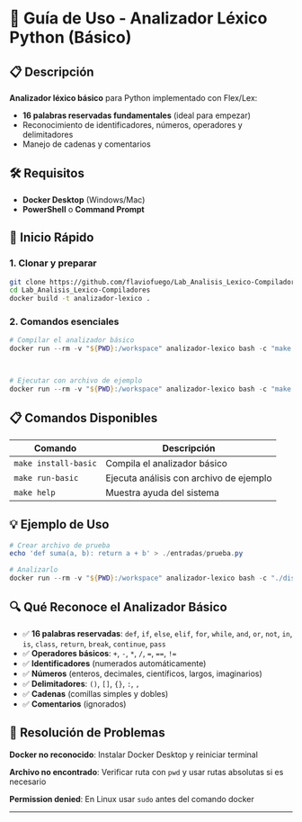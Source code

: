 # 🚀 Guía de Uso - Analizador Léxico Python (Básico)

## 📋 Descripción
**Analizador léxico básico** para Python implementado con Flex/Lex:
- **16 palabras reservadas fundamentales** (ideal para empezar)
- Reconocimiento de identificadores, números, operadores y delimitadores
- Manejo de cadenas y comentarios

## 🛠️ Requisitos
- **Docker Desktop** (Windows/Mac)
- **PowerShell** o **Command Prompt**

## 🚀 Inicio Rápido

### 1. Clonar y preparar
```bash
git clone https://github.com/flaviofuego/Lab_Analisis_Lexico-Compiladores.git
cd Lab_Analisis_Lexico-Compiladores
docker build -t analizador-lexico .
```

### 2. Comandos esenciales

```powershell
# Compilar el analizador básico
docker run --rm -v "${PWD}:/workspace" analizador-lexico bash -c "make install-basic && ./dist/LAB01_Arregoces_Gomez_Sanchez ./entradas/entrada_ejemplo.py"



# Ejecutar con archivo de ejemplo
docker run --rm -v "${PWD}:/workspace" analizador-lexico bash -c "make run-basic"
```

## 📋 Comandos Disponibles

| Comando | Descripción |
|---------|-------------|
| `make install-basic` | Compila el analizador básico |
| `make run-basic` | Ejecuta análisis con archivo de ejemplo |
| `make help` | Muestra ayuda del sistema |

## 💡 Ejemplo de Uso

```powershell
# Crear archivo de prueba
echo 'def suma(a, b): return a + b' > ./entradas/prueba.py

# Analizarlo
docker run --rm -v "${PWD}:/workspace" analizador-lexico bash -c "./dist/LAB01_Arregoces_Gomez_Sanchez ./entradas/prueba.py"
```

## 🔍 Qué Reconoce el Analizador Básico

- ✅ **16 palabras reservadas**: `def`, `if`, `else`, `elif`, `for`, `while`, `and`, `or`, `not`, `in`, `is`, `class`, `return`, `break`, `continue`, `pass`
- ✅ **Operadores básicos**: `+`, `-`, `*`, `/`, `=`, `==`, `!=`
- ✅ **Identificadores** (numerados automáticamente)
- ✅ **Números** (enteros, decimales, científicos, largos, imaginarios)
- ✅ **Delimitadores**: `()`, `[]`, `{}`, `:`, `,`
- ✅ **Cadenas** (comillas simples y dobles)
- ✅ **Comentarios** (ignorados)

## 🔧 Resolución de Problemas

**Docker no reconocido**: Instalar Docker Desktop y reiniciar terminal

**Archivo no encontrado**: Verificar ruta con `pwd` y usar rutas absolutas si es necesario

**Permission denied**: En Linux usar `sudo` antes del comando docker

---
